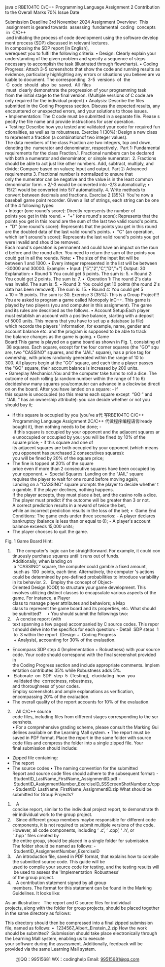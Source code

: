 java c
RBE104TC C/C++ Programming Language Assignment 2
Contribution to the Overall Marks
70%
Issue Date

Submission Deadline
3rd November 2024
Assignment Overview:  This  assignment is geared towards  assessing  fundamental  coding  concepts  in  C/C++  and initiating the process of code development using the software development process (SDP) discussed in relevant lectures.
In composing the SDP report [in English], werequest you to fulfil the following criteria:
• Design: Clearly explain your understanding of the given problem and specify a sequence of steps necessary to accomplish the task (illustrated through flowcharts).
• Coding Progress: Attach 3-5 screenshots that show the code and running results as evidence, particularly highlighting any errors or situations you believe are valuable to document. The corresponding  3-5  versions  of  the  C  code  should  also  be  saved.  All  files  must  clearly demonstrate the progression of your programming task from the initial stage to the final version. (Multiple versions of C code are only required for the individual project)
• Analysis: Describe the files submitted in the Coding Progress section. Discuss the expected results, any encountered or unexpected errors, and your solutions to those issues.
• Implementation: The C code must be submitted in a separate file. Please specify the file name and provide instructions for user operation.
• Testing: Describe how you tested and validated your code for required functionalities, as well as its robustness.
Exercise 1 (30%):
Design a new class to represent a fraction (a combinationof two integer values). The data members of the class Fraction are two integers, top and down, denoting the  numerator and denominator, respectively. 
Part 1: Fundamental requirements for the class Fraction.1. Fractional numbers can be declared with both a numerator and denominator, or simple
numerator: 
2. Fractions should be able to act just like other numbers. Add, subtract, multiply, and divide;
Compare based on values; Input and output.
Part 2: Advanced requirements
3. Fractional number is normalized to ensure that only the numerator can be negative and the value is in the least common denominator form.	
• 2/-3 would be converted into -2/3 automatically;
•  15/21 would be converted into 5/7 automatically.
4. Write methods to convert between decimals and fractions.
Exercise 2 (35%):
You're now a baseball game point recorder.
Given a list of strings, each string can be one of the 4 following types:
• Integer (one round's score): Directly represents the number of points you get in this round.
•  "+" (one round's score): Represents that the points you get in this round are the sum of the last two valid round's points.
•  "D" (one round's score): Represents that the points you get in this round are the doubled data of the last valid round's points.
•  "C" (an operation, which isn't around's score): Represents the last valid round's points you get were invalid and should be removed.
Each round's operation is permanent and could have an impact on the round before and the round after.
You need to return the sum of the points you could get in all the rounds.
Note:
• The size of the input list will be between 1 and 1000.
• Every integer represented in the list will be between -30000 and 30000.
Example:
• Input: ["5","2","C","D","+"] Output: 30 Explanation:
• Round 1: You could get 5 points. The sum is: 5.
• Round 2: You could get 2 points. The sum is: 7.
•  Operation 1: The round 2's data was invalid. The sum is: 5.
• Round 3: You could get 10 points (the round 2's data has been removed). The sum is: 15.
• Round 4: You could get 5 + 10 = 15 points. The sum is: 30.
Exercise 3 (35%):
This is a Group Project!!!
You are asked to program a game called Monopoly inC++. This game is played by two players (you and computer in this assignment). The game and its rules are described as the follows.
• Account Setup:Each player must establish an account with a positive balance, starting with a deposit of 5000 units. This means that you have to set up a database (a file) which records the players ’ information, for example, name, gender and account balance etc. and the program is supposed to be able to track the balance changes as the game is going.
• Game Board:This game is played on a game board as shown in Fig. 1, consisting of 38 squares. Each square, except for the four corner squares (the "GO" square, two "CASSINO" squares, and the "JAIL" square), has a price tag for ownership, with prices randomly generated within the range of 10 to 300. All players begin at the "GO" square, and each time a player passes the "GO" square, their account balance is increased by 200 units.
• Gameplay Mechanics:You and the computer take turns to roll a dice. The outcome of each rolling (a random number within the range of 1 to 6) decideshow many squares you/computer can advance in a clockwise direction on the board. After you have landed on a square:
- if this square is unoccupied (so this means each square except  “GO ” and  “JAIL ” has an ownership attribute): you can decide whether or not you should buy it;
- if this square is occupied by you (you’ve a代 写RBE104TC C/C++ Programming Language Assignment 2C/C++
代做程序编程语言lready bought it), then nothing needs to be done;
- if this square is occupied by your opponent and the adjacent squares are unoccupied or occupied by you: you will be fined by 10% of the square price;
- if this square and one of its adjacent squares are both occupied by your opponent (which means you opponent has purchased 2 consecutives squares): you will be fined by 20% of the square price;
- The fine is topped at 20% of the square price even if more than 2 consecutive squares have been occupied by your opponent.
•  Special Squares:
Landing on the "JAIL" square requires the player to wait for one round before moving again;
Landing on a "CASSINO" square prompts the player to decide whether to gamble. If the player declines, nothing happens. If the player accepts, they must place a bet, and the casino rolls a dice. The player must predict if the outcome will be greater than 3 or not. A correct prediction results in a reward of twice the bet, while an incorrect prediction results in the loss of the bet;
•  Game End Conditions:
The game ends under three scenarios:
- A player declares bankruptcy (balance is less than or equal to 0);
- A player's account balance exceeds 15,000 units;
- The player chooses to quit the game.

Fig. 1 Game Board
Hint:
1.    The computer's logic can be straightforward. For example, it could continuously purchase squares until it runs out of funds. Additionally, when landing on  a "CASSINO" square, the computer could gamble a fixed amount,  such as  100  points, each time. Alternatively, the computer 's actions could be determined by pre-defined probabilities to introduce variability in its behavior.
2.   Employ the concept of Object-Oriented Design (OOD) to structure your game development. This involves utilizing distinct classes to encapsulate various aspects of the game. For instance, a Player class to manage player attributes and behaviors; a Map class to represent the game board and its properties, etc.
What should be submitted?    
• You should submit the followings two:
1.    A concise report (with text spanning a few pages) accompanied by C source codes. This report should delve into the specifics for each question:
- Detail  SDP steps  1  to  3 within the report  (Design +  Coding Progress  + Analysis), accounting for 30% of the evaluation.
- Encompass SDP step 4 (Implementation + Robustness) with your source code. Your code should correspond with the final screenshot provided in the Coding Progress section and include appropriate comments. Implementation contributes 35% while Robustness adds 5%.
-  Elaborate  on  SDP  step  5  (Testing),  elucidating  how  you  validated the  correctness, robustness, and thoroughness of your codes. Employ screenshots and ample explanations as verification, encompassing 20% of the evaluation.
- The overall quality of the report accounts for 10% of the evaluation.
2.    All C/C++ source code files, including files from different stages corresponding to the screenshots.
• For a comprehensive grading scheme, please consult the Marking Guidelines available on the Learning Mall system.
• The report must be saved in PDF format. Place the report in the same folder with source code files and compress the folder into a single zipped file. Your final submission should include:
- Zipped file containing:
- The report
- The source codes
• The naming convention for the submitted Report and source code files should adhere to the subsequent format:
- StudentID_LastName_FirstName_AssignmentID.pdf
- StudentID_AssignmentNumber_ExerciseID_SSScreenShotNumber.c/cpp
- StudentID_LastName_FirstName_AssignmentID.zip
What should be submitted for Group Projects?
1.    A concise report, similar to the individual project report, to demonstrate their individual work to the group project.
2.    Since different group members maybe responsible for different code components, it is not required to submit multiple versions of the code. However, all code components, including ‘ .c’, ‘ .cpp’, ‘ .h’, or ‘ .hpp ’ files created by the entire group, should be placed in a single folder for submission. The folder should be named as follows:
- StudentID_AssignmentNumber_ExerciseID
3.    An introduction file, saved in PDF format, that explains how to compile the submitted
source code. This guide will be used to compile your source code for testing, and the testing results will be used to assess the 'Implementation  Robustness' of the group project.
4.    A contribution statement signed by all group members. The format for this statement can be found in the Marking Guidelines. It looks like:

As an illustration:  
The report and C source files for individual projects, along with the folder for group projects, should be placed together in the same directory as follows:

This directory should then be compressed into a final zipped submission file, named as follows:
•  1234567_Albert_Einstein_2.zip
How the work should be submitted?  Submission should take place electronically through the Learning Mall system, enabling us to execute your software during the assessment. Additionally, feedback will be provided via the same Learning Mall system.

         
加QQ：99515681  WX：codinghelp  Email: 99515681@qq.com
